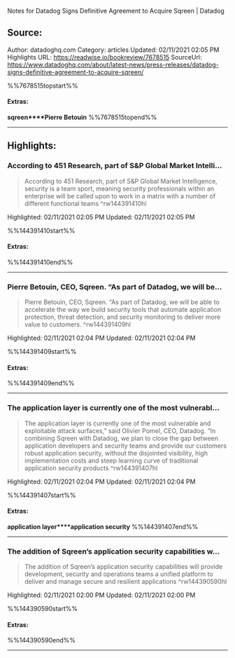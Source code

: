 Notes for Datadog Signs Definitive Agreement to Acquire Sqreen | Datadog

## Source:
Author: datadoghq.com
Category: articles
Updated: 02/11/2021 02:05 PM
Highlights URL: https://readwise.io/bookreview/7678515
SourceUrl: https://www.datadoghq.com/about/latest-news/press-releases/datadog-signs-definitive-agreement-to-acquire-sqreen/

%%7678515topstart%%
#### Extras:
**sqreen****Pierre Betouin**
%%7678515topend%%
 
-----
 ## Highlights:

### According to 451 Research, part of S&P Global Market Intelli...
>According to 451 Research, part of S&P Global Market Intelligence, security is a team sport, meaning security professionals within an enterprise will be called upon to work in a matrix with a number of different functional teams ^rw144391410hl


Highlighted: 02/11/2021 02:05 PM
Updated: 02/11/2021 02:05 PM

%%144391410start%%
#### Extras:

%%144391410end%%

------

### Pierre Betouin, CEO, Sqreen. “As part of Datadog, we will be...
>Pierre Betouin, CEO, Sqreen. “As part of Datadog, we will be able to accelerate the way we build security tools that automate application protection, threat detection, and security monitoring to deliver more value to customers. ^rw144391409hl


Highlighted: 02/11/2021 02:04 PM
Updated: 02/11/2021 02:04 PM

%%144391409start%%
#### Extras:

%%144391409end%%

------

### The application layer is currently one of the most vulnerabl...
>The application layer is currently one of the most vulnerable and exploitable attack surfaces,” said Olivier Pomel, CEO, Datadog. “In combining Sqreen with Datadog, we plan to close the gap between application developers and security teams and provide our customers robust application security, without the disjointed visibility, high implementation costs and steep learning curve of traditional application security products ^rw144391407hl


Highlighted: 02/11/2021 02:04 PM
Updated: 02/11/2021 02:04 PM

%%144391407start%%
#### Extras:
**application layer****application security**
%%144391407end%%

------

### The addition of Sqreen’s application security capabilities w...
>The addition of Sqreen’s application security capabilities will provide development, security and operations teams a unified platform to deliver and manage secure and resilient applications ^rw144390590hl


Highlighted: 02/11/2021 02:00 PM
Updated: 02/11/2021 02:00 PM

%%144390590start%%
#### Extras:

%%144390590end%%

------

